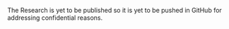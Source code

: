 The Research is yet to be published so it is yet to be pushed in GitHub for addressing confidential reasons.
